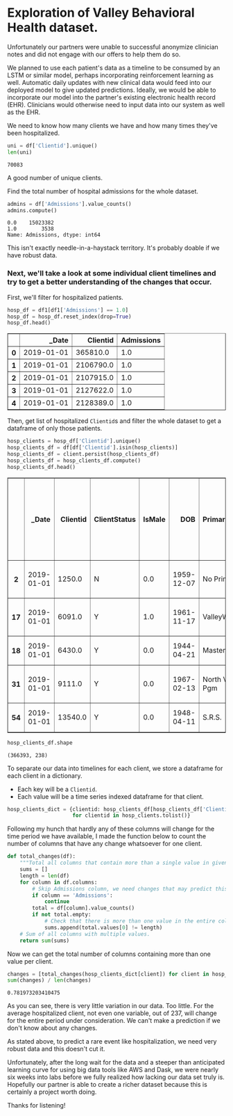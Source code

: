 # Exploration of Valley Behavioral Health dataset.

Unfortunately our partners were unable to successful anonymize clinician notes and did not engage with our offers to help 
them do so.

We planned to use each patient's data as a timeline to be consumed by an LSTM or similar model, 
perhaps incorporating reinforcement learning as well. Automatic daily updates with new clinical data would feed into our 
deployed model to give updated predictions. Ideally, we would be able to incorporate our model into the partner's 
existing electronic health record (EHR). Clinicians would otherwise need to input data into our system as well 
as the EHR.

We need to know how many clients we have and how many times they've been hospitalized.

```python
uni = df['Clientid'].unique()
len(uni)
```

    70083

A good number of unique clients.

Find the total number of hospital admissions for the whole dataset.

```python
admins = df['Admissions'].value_counts()
admins.compute()
```

    0.0    15023382
    1.0        3538
    Name: Admissions, dtype: int64

This isn't exactly needle-in-a-haystack territory. It's probably doable if we have robust data.

### Next, we'll take a look at some individual client timelines and try to get a better understanding of the changes that occur.

First, we'll filter for hospitalized patients.


```python
hosp_df = df1[df1['Admissions'] == 1.0]
hosp_df = hosp_df.reset_index(drop=True)
hosp_df.head()
```

<div>
<table border="1" class="dataframe">
  <thead>
    <tr style="text-align: right;">
      <th></th>
      <th>_Date</th>
      <th>Clientid</th>
      <th>Admissions</th>
    </tr>
  </thead>
  <tbody>
    <tr>
      <th>0</th>
      <td>2019-01-01</td>
      <td>365810.0</td>
      <td>1.0</td>
    </tr>
    <tr>
      <th>1</th>
      <td>2019-01-01</td>
      <td>2106790.0</td>
      <td>1.0</td>
    </tr>
    <tr>
      <th>2</th>
      <td>2019-01-01</td>
      <td>2107915.0</td>
      <td>1.0</td>
    </tr>
    <tr>
      <th>3</th>
      <td>2019-01-01</td>
      <td>2127622.0</td>
      <td>1.0</td>
    </tr>
    <tr>
      <th>4</th>
      <td>2019-01-01</td>
      <td>2128389.0</td>
      <td>1.0</td>
    </tr>
  </tbody>
</table>
</div>

Then, get list of hospitalized `Clientid`s and filter the whole dataset to get a dataframe of only those patients.

```python
hosp_clients = hosp_df['Clientid'].unique()
hosp_clients_df = df[df['Clientid'].isin(hosp_clients)]
hosp_clients_df = client.persist(hosp_clients_df)
hosp_clients_df = hosp_clients_df.compute()
hosp_clients_df.head()
```

<div>
<table border="1" class="dataframe">
  <thead>
    <tr style="text-align: right;">
      <th></th>
      <th>_Date</th>
      <th>Clientid</th>
      <th>ClientStatus</th>
      <th>IsMale</th>
      <th>DOB</th>
      <th>PrimaryProgramName</th>
      <th>MilitaryStatus</th>
      <th>Age</th>
      <th>HispanicOrigin</th>
      <th>Race</th>
      <th>Ethnicity</th>
      <th>MaritalStatus</th>
      <th>CurrentlyHomeless</th>
      <th>LivingArrangement</th>
      <th>ClientState</th>
      <th>Unnamed: 15</th>
      <th>ClientCounty</th>
      <th>PrimaryLanguage</th>
      <th>EducationLevel</th>
      <th>EducationStatus</th>
      <th>FinanciallyResponsible</th>
      <th>EmploymentStatus</th>
      <th>EmploymentInformation</th>
      <th>ClientMonthlyIncome</th>
      <th>ClientAnnualIncome</th>
      <th>HouseholdAnnualIncome</th>
      <th>PrimarySource</th>
      <th>SmokingStatus</th>
      <th>AgeOfFirstTobaccoUse</th>
      <th>HeadOfHousehold</th>
      <th>NumberInHousehold</th>
      <th>NumberofDependents</th>
      <th>ForensicTreatment</th>
      <th>JusticeSystemInvolvement</th>
      <th>Admissions</th>
      <th>Crisis</th>
      <th>SelfHarm</th>
      <th>HarmToOthers</th>
      <th>HarmToProperty</th>
      <th>Pgm_A &amp; D Adult Outpatient</th>
      <th>Pgm_A &amp; D Youth Day Tx</th>
      <th>Pgm_A.T.I.- J.D.O.T.</th>
      <th>Pgm_A.T.I.-C.O.R.E. Outpatient</th>
      <th>Pgm_A.T.I.-C.O.R.E. Residential</th>
      <th>Pgm_Acute Chldrns Extended Sv</th>
      <th>Pgm_Adult Autism Center of Lifetime Learning</th>
      <th>Pgm_Adult Centralized Eval</th>
      <th>Pgm_Alliance House Apts</th>
      <th>Pgm_Assertive Outreach Team</th>
      <th>Pgm_Beacon Heights Elem Sch</th>
      <th>Pgm_C.O.R.E.2 Outpatient</th>
      <th>Pgm_C.O.R.E.2 Residential</th>
      <th>Pgm_Carmen B Pingree Elementary School</th>
      <th>Pgm_Carmen B Pingree In Home</th>
      <th>Pgm_Carmen B Pingree Preschool</th>
      <th>Pgm_Centralized Intake Clinic</th>
      <th>Pgm_Childrens Outpatient Srvc</th>
      <th>Pgm_Childrens Outpatient West</th>
      <th>Pgm_Community Based Prov Ntwk</th>
      <th>Pgm_Contract-Granite School District</th>
      <th>Pgm_Contract-Jordan School District</th>
      <th>Pgm_D.B.T. Day Tx Program</th>
      <th>Pgm_Federal Forensics Grant</th>
      <th>Pgm_Flexcare New Choices</th>
      <th>Pgm_Forensic Unit</th>
      <th>Pgm_Fresh Start/Recovery Prog</th>
      <th>Pgm_H.S.S.C Am Fork</th>
      <th>Pgm_H.S.S.C Highland</th>
      <th>Pgm_H.S.S.C Riverton</th>
      <th>Pgm_H.S.S.C. Boise</th>
      <th>Pgm_H.S.S.C. Lab Services</th>
      <th>Pgm_H.S.S.C. Layton</th>
      <th>Pgm_H.S.S.C. Orem</th>
      <th>Pgm_Homefront</th>
      <th>Pgm_Independent Living</th>
      <th>Pgm_Inpatient Hospital Summit Adult</th>
      <th>Pgm_Inpatient Hospital Tooele Adult</th>
      <th>Pgm_Inpatient Hospital Tooele Youth</th>
      <th>Pgm_K.I.D.S</th>
      <th>Pgm_Lab Services</th>
      <th>Pgm_Masters Program</th>
      <th>Pgm_Medical Records</th>
      <th>Pgm_No Primary program</th>
      <th>Pgm_North Valley Adult Pgm</th>
      <th>Pgm_Pheasant Hollow</th>
      <th>Pgm_Residential Tooele Youth</th>
      <th>Pgm_Robert Frost Elem Sch</th>
      <th>Pgm_S.R.S.</th>
      <th>Pgm_Safe Haven 1</th>
      <th>Pgm_Safe Haven 2</th>
      <th>Pgm_School Based Program</th>
      <th>Pgm_Summit County A &amp; D</th>
      <th>Pgm_Summit County Mental Hlth</th>
      <th>Pgm_Summit Jail</th>
      <th>Pgm_Summit JRI Jail</th>
      <th>Pgm_Summit JRI Outpt</th>
      <th>Pgm_Summit Prevention</th>
      <th>Pgm_Summit School Contractor</th>
      <th>Pgm_TMS</th>
      <th>Pgm_Tooele After School Program</th>
      <th>Pgm_Tooele County A &amp; D</th>
      <th>Pgm_Tooele County M. H.</th>
      <th>Pgm_Tooele County Prevention</th>
      <th>Pgm_Tooele Food Bank</th>
      <th>Pgm_Tooele I-Wrap</th>
      <th>Pgm_Tooele Jail</th>
      <th>Pgm_Tooele JRI Jail</th>
      <th>Pgm_Tooele JRI Outpt</th>
      <th>Pgm_Tooele Resource Center</th>
      <th>Pgm_Tooele Wendover</th>
      <th>Pgm_Tooele Youth Services</th>
      <th>Pgm_USH Summit Youth</th>
      <th>Pgm_USH Tooele Adult</th>
      <th>Pgm_Valley EPIC Bldg A</th>
      <th>Pgm_Valley EPIC Bldg B</th>
      <th>Pgm_Valley EPIC Bldg C</th>
      <th>Pgm_Valley EPIC Bldg D</th>
      <th>Pgm_Valley EPIC Outpatient Recovery Mngmnt</th>
      <th>Pgm_Valley Plaza</th>
      <th>Pgm_Valley Storefront</th>
      <th>Pgm_Valley Woods</th>
      <th>Pgm_ValleyAIM</th>
      <th>Pgm_ValleyPhoenix</th>
      <th>Pgm_ValleyWest</th>
      <th>PosTest_6-Acetylmorphine</th>
      <th>PosTest_7-Aminoclonazepam</th>
      <th>PosTest_7-Hydroxyquetiapine</th>
      <th>PosTest_9-hydroxyrisperidone</th>
      <th>PosTest_Albumin</th>
      <th>PosTest_Alk Phos</th>
      <th>PosTest_Alprazolam</th>
      <th>PosTest_ALT</th>
      <th>PosTest_Amphetamine</th>
      <th>PosTest_Amphetamines</th>
      <th>PosTest_Anion Gap</th>
      <th>PosTest_aOH-Alprazolam</th>
      <th>PosTest_Aripiprazole</th>
      <th>PosTest_AST</th>
      <th>PosTest_Barbiturates</th>
      <th>PosTest_Basophil#</th>
      <th>PosTest_Basophil%</th>
      <th>PosTest_Benzodiazepines</th>
      <th>PosTest_Benzoylecgonine</th>
      <th>PosTest_BUN</th>
      <th>PosTest_Buprenorphine</th>
      <th>PosTest_Bupropion</th>
      <th>PosTest_Calcium</th>
      <th>PosTest_Carisoprodol</th>
      <th>PosTest_Chloride</th>
      <th>PosTest_Cholesterol</th>
      <th>PosTest_Clozapine</th>
      <th>PosTest_Codeine</th>
      <th>PosTest_Desmethylolanzapine</th>
      <th>PosTest_Diazyme Potassium</th>
      <th>PosTest_Diazyme Sodium</th>
      <th>PosTest_EDDP</th>
      <th>PosTest_EGFR (African American)</th>
      <th>PosTest_EGFR (Non-African American)</th>
      <th>PosTest_Eosinophil#</th>
      <th>PosTest_Eosinophil%</th>
      <th>PosTest_EtG</th>
      <th>PosTest_Ethyl Alcohol (mg/dL)</th>
      <th>PosTest_EtS</th>
      <th>PosTest_Fentanyl</th>
      <th>PosTest_Gabapentin</th>
      <th>PosTest_Glucose</th>
      <th>PosTest_Haloperidol</th>
      <th>PosTest_HbA1c</th>
      <th>PosTest_HCT</th>
      <th>PosTest_HDL</th>
      <th>PosTest_HGB</th>
      <th>PosTest_Hydrocodone</th>
      <th>PosTest_Hydromorphone</th>
      <th>PosTest_Hydroxybupropion</th>
      <th>PosTest_LDL Direct</th>
      <th>PosTest_LDL/HDL Ratio</th>
      <th>PosTest_Lorazepam</th>
      <th>PosTest_Lymphocyte#</th>
      <th>PosTest_Lymphocyte%</th>
      <th>PosTest_MCH</th>
      <th>PosTest_MCHC</th>
      <th>PosTest_MCV</th>
      <th>PosTest_MDA</th>
      <th>PosTest_MDEA</th>
      <th>PosTest_MDMA</th>
      <th>PosTest_Meprobamate</th>
      <th>PosTest_Methadone</th>
      <th>PosTest_Methamphetamine</th>
      <th>PosTest_Mitragynine</th>
      <th>PosTest_Monocyte#</th>
      <th>PosTest_Monocyte%</th>
      <th>PosTest_Morphine</th>
      <th>PosTest_MPV</th>
      <th>PosTest_N-Desmethyclozapine</th>
      <th>PosTest_Neutrophil#</th>
      <th>PosTest_Neutrophil%</th>
      <th>PosTest_Norbuprenorphine</th>
      <th>PosTest_Nordiazepam</th>
      <th>PosTest_Norfentanyl</th>
      <th>PosTest_Norhydrocodone</th>
      <th>PosTest_Noroxycodone</th>
      <th>PosTest_O-desmethyltramadol</th>
      <th>PosTest_Olanzapine</th>
      <th>PosTest_Oxazepam</th>
      <th>PosTest_Oxycodone</th>
      <th>PosTest_Oxymorphone</th>
      <th>PosTest_PLT</th>
      <th>PosTest_Potassium</th>
      <th>PosTest_Pregabalin</th>
      <th>PosTest_Protein</th>
      <th>PosTest_Quetiapine</th>
      <th>PosTest_RBC</th>
      <th>PosTest_RDW-CV</th>
      <th>PosTest_Risperidone</th>
      <th>PosTest_Ritalinic Acid</th>
      <th>PosTest_Temazepam</th>
      <th>PosTest_THC-COOH</th>
      <th>PosTest_Total Bilirubin</th>
      <th>PosTest_Total CO2</th>
      <th>PosTest_Tramadol</th>
      <th>PosTest_Triglycerides</th>
      <th>PosTest_TSH</th>
      <th>PosTest_UR-144 5-Pentanoic acid metabolite</th>
      <th>PosTest_VLDL</th>
      <th>PosTest_WBC</th>
      <th>PosTest_Ziprasidone</th>
      <th>Diag_Anxiety, dissociative, stress-related, somatoform and other nonpsychotic mental disorders</th>
      <th>Diag_Behavioral and emotional disorders with onset usually occurring in childhood and adolescence</th>
      <th>Diag_Behavioral syndromes associated with physiological disturbances and physical factors</th>
      <th>Diag_Disorders of adult personality and behavior</th>
      <th>Diag_Intellectual disabilities</th>
      <th>Diag_Mental and behavioral disorders due to psychoactive substance use</th>
      <th>Diag_Mental disorders due to known physiological conditions</th>
      <th>Diag_Mood (affective) disorders</th>
      <th>Diag_No Diagnosis</th>
      <th>Diag_Others</th>
      <th>Diag_Pervasive and specific developmental disorders</th>
      <th>Diag_Schizophrenia, schizotypal, delusional, and other non-mood psychotic disorders</th>
    </tr>
  </thead>
  <tbody>
    <tr>
      <th>2</th>
      <td>2019-01-01</td>
      <td>1250.0</td>
      <td>N</td>
      <td>0.0</td>
      <td>1959-12-07</td>
      <td>No Primary program</td>
      <td>No</td>
      <td>59.0</td>
      <td>Not of Hispanic Origin</td>
      <td>Pacific Islander or Native Hawaiian/White</td>
      <td>Not of Hispanic Origin</td>
      <td>Married</td>
      <td>Not Homeless</td>
      <td>24-hour Residential Care</td>
      <td>UT</td>
      <td>841XX</td>
      <td>Salt Lake                                     ...</td>
      <td>English</td>
      <td>12th Grade</td>
      <td>Not currently enrolled</td>
      <td>Y</td>
      <td>Disabled - Not in Labor Force</td>
      <td>NaN</td>
      <td>0.0</td>
      <td>0.0</td>
      <td>0.0</td>
      <td>Pension, Retirement Benefits, Social Security</td>
      <td>CURRENT SOME DAY SMOKER/E-CIG USER</td>
      <td>0.0</td>
      <td>Y</td>
      <td>1.0</td>
      <td>1.0</td>
      <td>Not applicable</td>
      <td>Not applicable</td>
      <td>0.0</td>
      <td>0.0</td>
      <td>0.0</td>
      <td>0.0</td>
      <td>0.0</td>
      <td>0.0</td>
      <td>0.0</td>
      <td>0.0</td>
      <td>0.0</td>
      <td>0.0</td>
      <td>0.0</td>
      <td>0.0</td>
      <td>0.0</td>
      <td>0.0</td>
      <td>0.0</td>
      <td>0.0</td>
      <td>0.0</td>
      <td>0.0</td>
      <td>0.0</td>
      <td>0.0</td>
      <td>0.0</td>
      <td>0.0</td>
      <td>0.0</td>
      <td>0.0</td>
      <td>0.0</td>
      <td>0.0</td>
      <td>0.0</td>
      <td>0.0</td>
      <td>0.0</td>
      <td>0.0</td>
      <td>0.0</td>
      <td>0.0</td>
      <td>0.0</td>
      <td>0.0</td>
      <td>0.0</td>
      <td>0.0</td>
      <td>0.0</td>
      <td>0.0</td>
      <td>0.0</td>
      <td>0.0</td>
      <td>0.0</td>
      <td>0.0</td>
      <td>0.0</td>
      <td>0.0</td>
      <td>0.0</td>
      <td>0.0</td>
      <td>0.0</td>
      <td>0.0</td>
      <td>1.0</td>
      <td>0.0</td>
      <td>0.0</td>
      <td>0.0</td>
      <td>0.0</td>
      <td>0.0</td>
      <td>0.0</td>
      <td>0.0</td>
      <td>0.0</td>
      <td>0.0</td>
      <td>0.0</td>
      <td>0.0</td>
      <td>0.0</td>
      <td>0.0</td>
      <td>0.0</td>
      <td>0.0</td>
      <td>0.0</td>
      <td>0.0</td>
      <td>0.0</td>
      <td>0.0</td>
      <td>0.0</td>
      <td>0.0</td>
      <td>0.0</td>
      <td>0.0</td>
      <td>0.0</td>
      <td>0.0</td>
      <td>0.0</td>
      <td>0.0</td>
      <td>0.0</td>
      <td>0.0</td>
      <td>0.0</td>
      <td>0.0</td>
      <td>0.0</td>
      <td>0.0</td>
      <td>0.0</td>
      <td>0.0</td>
      <td>0.0</td>
      <td>0.0</td>
      <td>0.0</td>
      <td>0.0</td>
      <td>0.0</td>
      <td>0.0</td>
      <td>0.0</td>
      <td>0.0</td>
      <td>0.0</td>
      <td>0.0</td>
      <td>0.0</td>
      <td>0.0</td>
      <td>0.0</td>
      <td>0.0</td>
      <td>0.0</td>
      <td>0.0</td>
      <td>0.0</td>
      <td>0.0</td>
      <td>0.0</td>
      <td>0.0</td>
      <td>0.0</td>
      <td>0.0</td>
      <td>0.0</td>
      <td>0.0</td>
      <td>0.0</td>
      <td>0.0</td>
      <td>0.0</td>
      <td>0.0</td>
      <td>0.0</td>
      <td>0.0</td>
      <td>0.0</td>
      <td>0.0</td>
      <td>0.0</td>
      <td>0.0</td>
      <td>0.0</td>
      <td>0.0</td>
      <td>0.0</td>
      <td>0.0</td>
      <td>0.0</td>
      <td>0.0</td>
      <td>0.0</td>
      <td>0.0</td>
      <td>0.0</td>
      <td>0.0</td>
      <td>0.0</td>
      <td>0.0</td>
      <td>0.0</td>
      <td>0.0</td>
      <td>0.0</td>
      <td>0.0</td>
      <td>0.0</td>
      <td>0.0</td>
      <td>0.0</td>
      <td>0.0</td>
      <td>0.0</td>
      <td>0.0</td>
      <td>0.0</td>
      <td>0.0</td>
      <td>0.0</td>
      <td>0.0</td>
      <td>0.0</td>
      <td>0.0</td>
      <td>0.0</td>
      <td>0.0</td>
      <td>0.0</td>
      <td>0.0</td>
      <td>0.0</td>
      <td>0.0</td>
      <td>0.0</td>
      <td>0.0</td>
      <td>0.0</td>
      <td>0.0</td>
      <td>0.0</td>
      <td>0.0</td>
      <td>0.0</td>
      <td>0.0</td>
      <td>0.0</td>
      <td>0.0</td>
      <td>0.0</td>
      <td>0.0</td>
      <td>0.0</td>
      <td>0.0</td>
      <td>0.0</td>
      <td>0.0</td>
      <td>0.0</td>
      <td>0.0</td>
      <td>0.0</td>
      <td>0.0</td>
      <td>0.0</td>
      <td>0.0</td>
      <td>0.0</td>
      <td>0.0</td>
      <td>0.0</td>
      <td>0.0</td>
      <td>0.0</td>
      <td>0.0</td>
      <td>0.0</td>
      <td>0.0</td>
      <td>0.0</td>
      <td>0.0</td>
      <td>0.0</td>
      <td>0.0</td>
      <td>0.0</td>
      <td>0.0</td>
      <td>0.0</td>
      <td>0.0</td>
      <td>0.0</td>
      <td>0.0</td>
      <td>0.0</td>
      <td>0.0</td>
      <td>0.0</td>
      <td>0.0</td>
      <td>0.0</td>
      <td>0.0</td>
      <td>0.0</td>
      <td>0.0</td>
      <td>0.0</td>
      <td>0.0</td>
      <td>0.0</td>
      <td>0.0</td>
    </tr>
    <tr>
      <th>17</th>
      <td>2019-01-01</td>
      <td>6091.0</td>
      <td>Y</td>
      <td>1.0</td>
      <td>1961-11-17</td>
      <td>ValleyWest</td>
      <td>NaN</td>
      <td>57.0</td>
      <td>Not of Hispanic Origin</td>
      <td>White</td>
      <td>Not of Hispanic Origin</td>
      <td>Single</td>
      <td>NaN</td>
      <td>Private Residence-Dependent</td>
      <td>UT</td>
      <td>841XX</td>
      <td>Salt Lake                                     ...</td>
      <td>English</td>
      <td>NaN</td>
      <td>NaN</td>
      <td>Y</td>
      <td>Supported/Trans Employment</td>
      <td>NaN</td>
      <td>787.0</td>
      <td>9444.0</td>
      <td>9444.0</td>
      <td>Legal Employment, Wages and Salary</td>
      <td>NaN</td>
      <td>0.0</td>
      <td>NaN</td>
      <td>1.0</td>
      <td>1.0</td>
      <td>NaN</td>
      <td>NaN</td>
      <td>0.0</td>
      <td>0.0</td>
      <td>0.0</td>
      <td>0.0</td>
      <td>0.0</td>
      <td>0.0</td>
      <td>0.0</td>
      <td>0.0</td>
      <td>0.0</td>
      <td>0.0</td>
      <td>0.0</td>
      <td>0.0</td>
      <td>0.0</td>
      <td>0.0</td>
      <td>0.0</td>
      <td>0.0</td>
      <td>0.0</td>
      <td>0.0</td>
      <td>0.0</td>
      <td>0.0</td>
      <td>0.0</td>
      <td>0.0</td>
      <td>0.0</td>
      <td>0.0</td>
      <td>0.0</td>
      <td>0.0</td>
      <td>0.0</td>
      <td>0.0</td>
      <td>0.0</td>
      <td>0.0</td>
      <td>0.0</td>
      <td>0.0</td>
      <td>0.0</td>
      <td>0.0</td>
      <td>0.0</td>
      <td>0.0</td>
      <td>0.0</td>
      <td>0.0</td>
      <td>0.0</td>
      <td>0.0</td>
      <td>0.0</td>
      <td>0.0</td>
      <td>0.0</td>
      <td>0.0</td>
      <td>0.0</td>
      <td>0.0</td>
      <td>0.0</td>
      <td>0.0</td>
      <td>0.0</td>
      <td>0.0</td>
      <td>0.0</td>
      <td>0.0</td>
      <td>0.0</td>
      <td>0.0</td>
      <td>0.0</td>
      <td>0.0</td>
      <td>0.0</td>
      <td>0.0</td>
      <td>0.0</td>
      <td>0.0</td>
      <td>0.0</td>
      <td>0.0</td>
      <td>0.0</td>
      <td>0.0</td>
      <td>0.0</td>
      <td>0.0</td>
      <td>0.0</td>
      <td>0.0</td>
      <td>0.0</td>
      <td>0.0</td>
      <td>0.0</td>
      <td>0.0</td>
      <td>0.0</td>
      <td>0.0</td>
      <td>0.0</td>
      <td>0.0</td>
      <td>0.0</td>
      <td>0.0</td>
      <td>0.0</td>
      <td>0.0</td>
      <td>0.0</td>
      <td>0.0</td>
      <td>0.0</td>
      <td>0.0</td>
      <td>0.0</td>
      <td>0.0</td>
      <td>0.0</td>
      <td>0.0</td>
      <td>0.0</td>
      <td>1.0</td>
      <td>0.0</td>
      <td>0.0</td>
      <td>0.0</td>
      <td>0.0</td>
      <td>0.0</td>
      <td>0.0</td>
      <td>0.0</td>
      <td>0.0</td>
      <td>0.0</td>
      <td>0.0</td>
      <td>0.0</td>
      <td>0.0</td>
      <td>0.0</td>
      <td>0.0</td>
      <td>0.0</td>
      <td>0.0</td>
      <td>0.0</td>
      <td>0.0</td>
      <td>0.0</td>
      <td>0.0</td>
      <td>0.0</td>
      <td>0.0</td>
      <td>0.0</td>
      <td>0.0</td>
      <td>0.0</td>
      <td>0.0</td>
      <td>0.0</td>
      <td>0.0</td>
      <td>0.0</td>
      <td>0.0</td>
      <td>0.0</td>
      <td>0.0</td>
      <td>0.0</td>
      <td>0.0</td>
      <td>0.0</td>
      <td>0.0</td>
      <td>0.0</td>
      <td>0.0</td>
      <td>0.0</td>
      <td>0.0</td>
      <td>0.0</td>
      <td>0.0</td>
      <td>0.0</td>
      <td>0.0</td>
      <td>0.0</td>
      <td>0.0</td>
      <td>0.0</td>
      <td>0.0</td>
      <td>0.0</td>
      <td>0.0</td>
      <td>0.0</td>
      <td>0.0</td>
      <td>0.0</td>
      <td>0.0</td>
      <td>0.0</td>
      <td>0.0</td>
      <td>0.0</td>
      <td>0.0</td>
      <td>0.0</td>
      <td>0.0</td>
      <td>0.0</td>
      <td>0.0</td>
      <td>0.0</td>
      <td>0.0</td>
      <td>0.0</td>
      <td>0.0</td>
      <td>0.0</td>
      <td>0.0</td>
      <td>0.0</td>
      <td>0.0</td>
      <td>0.0</td>
      <td>0.0</td>
      <td>0.0</td>
      <td>0.0</td>
      <td>0.0</td>
      <td>0.0</td>
      <td>0.0</td>
      <td>0.0</td>
      <td>0.0</td>
      <td>0.0</td>
      <td>0.0</td>
      <td>0.0</td>
      <td>0.0</td>
      <td>0.0</td>
      <td>0.0</td>
      <td>0.0</td>
      <td>0.0</td>
      <td>0.0</td>
      <td>0.0</td>
      <td>0.0</td>
      <td>0.0</td>
      <td>0.0</td>
      <td>0.0</td>
      <td>0.0</td>
      <td>0.0</td>
      <td>0.0</td>
      <td>0.0</td>
      <td>0.0</td>
      <td>0.0</td>
      <td>0.0</td>
      <td>0.0</td>
      <td>0.0</td>
      <td>0.0</td>
      <td>0.0</td>
      <td>0.0</td>
      <td>0.0</td>
      <td>0.0</td>
      <td>0.0</td>
      <td>0.0</td>
      <td>0.0</td>
      <td>0.0</td>
      <td>0.0</td>
      <td>0.0</td>
      <td>0.0</td>
    </tr>
    <tr>
      <th>18</th>
      <td>2019-01-01</td>
      <td>6430.0</td>
      <td>Y</td>
      <td>0.0</td>
      <td>1944-04-21</td>
      <td>Masters Program</td>
      <td>NaN</td>
      <td>75.0</td>
      <td>Not of Hispanic Origin</td>
      <td>White</td>
      <td>Not of Hispanic Origin</td>
      <td>Divorced</td>
      <td>NaN</td>
      <td>Private Residence-Independent</td>
      <td>UT</td>
      <td>841XX</td>
      <td>Salt Lake                                     ...</td>
      <td>English</td>
      <td>13</td>
      <td>Yes currently enrolled</td>
      <td>Y</td>
      <td>NaN</td>
      <td>NaN</td>
      <td>946.0</td>
      <td>11352.0</td>
      <td>11352.0</td>
      <td>Unemployment</td>
      <td>NaN</td>
      <td>0.0</td>
      <td>NaN</td>
      <td>1.0</td>
      <td>1.0</td>
      <td>NaN</td>
      <td>NaN</td>
      <td>0.0</td>
      <td>0.0</td>
      <td>0.0</td>
      <td>0.0</td>
      <td>0.0</td>
      <td>0.0</td>
      <td>0.0</td>
      <td>0.0</td>
      <td>0.0</td>
      <td>0.0</td>
      <td>0.0</td>
      <td>0.0</td>
      <td>0.0</td>
      <td>0.0</td>
      <td>0.0</td>
      <td>0.0</td>
      <td>0.0</td>
      <td>0.0</td>
      <td>0.0</td>
      <td>0.0</td>
      <td>0.0</td>
      <td>0.0</td>
      <td>0.0</td>
      <td>0.0</td>
      <td>0.0</td>
      <td>0.0</td>
      <td>0.0</td>
      <td>0.0</td>
      <td>0.0</td>
      <td>0.0</td>
      <td>0.0</td>
      <td>0.0</td>
      <td>0.0</td>
      <td>0.0</td>
      <td>0.0</td>
      <td>0.0</td>
      <td>0.0</td>
      <td>0.0</td>
      <td>0.0</td>
      <td>0.0</td>
      <td>0.0</td>
      <td>0.0</td>
      <td>0.0</td>
      <td>0.0</td>
      <td>0.0</td>
      <td>0.0</td>
      <td>1.0</td>
      <td>0.0</td>
      <td>0.0</td>
      <td>0.0</td>
      <td>0.0</td>
      <td>0.0</td>
      <td>0.0</td>
      <td>0.0</td>
      <td>0.0</td>
      <td>0.0</td>
      <td>0.0</td>
      <td>0.0</td>
      <td>0.0</td>
      <td>0.0</td>
      <td>0.0</td>
      <td>0.0</td>
      <td>0.0</td>
      <td>0.0</td>
      <td>0.0</td>
      <td>0.0</td>
      <td>0.0</td>
      <td>0.0</td>
      <td>0.0</td>
      <td>0.0</td>
      <td>0.0</td>
      <td>0.0</td>
      <td>0.0</td>
      <td>0.0</td>
      <td>0.0</td>
      <td>0.0</td>
      <td>0.0</td>
      <td>0.0</td>
      <td>0.0</td>
      <td>0.0</td>
      <td>0.0</td>
      <td>0.0</td>
      <td>0.0</td>
      <td>0.0</td>
      <td>0.0</td>
      <td>0.0</td>
      <td>0.0</td>
      <td>0.0</td>
      <td>0.0</td>
      <td>0.0</td>
      <td>0.0</td>
      <td>0.0</td>
      <td>0.0</td>
      <td>0.0</td>
      <td>0.0</td>
      <td>0.0</td>
      <td>0.0</td>
      <td>0.0</td>
      <td>0.0</td>
      <td>0.0</td>
      <td>0.0</td>
      <td>0.0</td>
      <td>0.0</td>
      <td>0.0</td>
      <td>0.0</td>
      <td>0.0</td>
      <td>0.0</td>
      <td>0.0</td>
      <td>0.0</td>
      <td>0.0</td>
      <td>0.0</td>
      <td>0.0</td>
      <td>0.0</td>
      <td>0.0</td>
      <td>0.0</td>
      <td>0.0</td>
      <td>0.0</td>
      <td>0.0</td>
      <td>0.0</td>
      <td>0.0</td>
      <td>0.0</td>
      <td>0.0</td>
      <td>0.0</td>
      <td>0.0</td>
      <td>0.0</td>
      <td>0.0</td>
      <td>0.0</td>
      <td>0.0</td>
      <td>0.0</td>
      <td>0.0</td>
      <td>0.0</td>
      <td>0.0</td>
      <td>0.0</td>
      <td>0.0</td>
      <td>0.0</td>
      <td>0.0</td>
      <td>0.0</td>
      <td>0.0</td>
      <td>0.0</td>
      <td>0.0</td>
      <td>0.0</td>
      <td>0.0</td>
      <td>0.0</td>
      <td>0.0</td>
      <td>0.0</td>
      <td>0.0</td>
      <td>0.0</td>
      <td>0.0</td>
      <td>0.0</td>
      <td>0.0</td>
      <td>0.0</td>
      <td>0.0</td>
      <td>0.0</td>
      <td>0.0</td>
      <td>0.0</td>
      <td>0.0</td>
      <td>0.0</td>
      <td>0.0</td>
      <td>0.0</td>
      <td>0.0</td>
      <td>0.0</td>
      <td>0.0</td>
      <td>0.0</td>
      <td>0.0</td>
      <td>0.0</td>
      <td>0.0</td>
      <td>0.0</td>
      <td>0.0</td>
      <td>0.0</td>
      <td>0.0</td>
      <td>0.0</td>
      <td>0.0</td>
      <td>0.0</td>
      <td>0.0</td>
      <td>0.0</td>
      <td>0.0</td>
      <td>0.0</td>
      <td>0.0</td>
      <td>0.0</td>
      <td>0.0</td>
      <td>0.0</td>
      <td>0.0</td>
      <td>0.0</td>
      <td>0.0</td>
      <td>0.0</td>
      <td>0.0</td>
      <td>0.0</td>
      <td>0.0</td>
      <td>0.0</td>
      <td>0.0</td>
      <td>0.0</td>
      <td>0.0</td>
      <td>0.0</td>
      <td>0.0</td>
      <td>0.0</td>
      <td>0.0</td>
      <td>0.0</td>
      <td>0.0</td>
      <td>0.0</td>
      <td>0.0</td>
      <td>0.0</td>
      <td>0.0</td>
      <td>0.0</td>
      <td>0.0</td>
    </tr>
    <tr>
      <th>31</th>
      <td>2019-01-01</td>
      <td>9111.0</td>
      <td>Y</td>
      <td>0.0</td>
      <td>1967-02-13</td>
      <td>North Valley Adult Pgm</td>
      <td>No</td>
      <td>52.0</td>
      <td>Not of Hispanic Origin</td>
      <td>Other single race/White</td>
      <td>Not of Hispanic Origin</td>
      <td>Divorced</td>
      <td>Chronically Homeless</td>
      <td>24-hour Residential Care</td>
      <td>UT</td>
      <td>841XX</td>
      <td>Salt Lake                                     ...</td>
      <td>English</td>
      <td>14</td>
      <td>Not currently enrolled</td>
      <td>Y</td>
      <td>Disabled - Not in Labor Force</td>
      <td>NaN</td>
      <td>659.0</td>
      <td>7908.0</td>
      <td>7764.0</td>
      <td>Pension, Retirement Benefits, Social Security</td>
      <td>CURRENT EVERDAY SMOKER/E-CIG USER</td>
      <td>0.0</td>
      <td>Y</td>
      <td>1.0</td>
      <td>0.0</td>
      <td>New-(Justice Involved) OLD-Criminal Court Orde...</td>
      <td>Other</td>
      <td>0.0</td>
      <td>0.0</td>
      <td>0.0</td>
      <td>0.0</td>
      <td>0.0</td>
      <td>0.0</td>
      <td>0.0</td>
      <td>0.0</td>
      <td>0.0</td>
      <td>0.0</td>
      <td>0.0</td>
      <td>0.0</td>
      <td>0.0</td>
      <td>0.0</td>
      <td>0.0</td>
      <td>0.0</td>
      <td>0.0</td>
      <td>0.0</td>
      <td>0.0</td>
      <td>0.0</td>
      <td>0.0</td>
      <td>0.0</td>
      <td>0.0</td>
      <td>0.0</td>
      <td>0.0</td>
      <td>0.0</td>
      <td>0.0</td>
      <td>0.0</td>
      <td>0.0</td>
      <td>0.0</td>
      <td>0.0</td>
      <td>0.0</td>
      <td>0.0</td>
      <td>0.0</td>
      <td>0.0</td>
      <td>0.0</td>
      <td>0.0</td>
      <td>0.0</td>
      <td>0.0</td>
      <td>0.0</td>
      <td>0.0</td>
      <td>0.0</td>
      <td>0.0</td>
      <td>0.0</td>
      <td>0.0</td>
      <td>0.0</td>
      <td>0.0</td>
      <td>0.0</td>
      <td>0.0</td>
      <td>1.0</td>
      <td>0.0</td>
      <td>0.0</td>
      <td>0.0</td>
      <td>0.0</td>
      <td>0.0</td>
      <td>0.0</td>
      <td>0.0</td>
      <td>0.0</td>
      <td>0.0</td>
      <td>0.0</td>
      <td>0.0</td>
      <td>0.0</td>
      <td>0.0</td>
      <td>0.0</td>
      <td>0.0</td>
      <td>0.0</td>
      <td>0.0</td>
      <td>0.0</td>
      <td>0.0</td>
      <td>0.0</td>
      <td>0.0</td>
      <td>0.0</td>
      <td>0.0</td>
      <td>0.0</td>
      <td>0.0</td>
      <td>0.0</td>
      <td>0.0</td>
      <td>0.0</td>
      <td>0.0</td>
      <td>0.0</td>
      <td>0.0</td>
      <td>0.0</td>
      <td>0.0</td>
      <td>0.0</td>
      <td>0.0</td>
      <td>0.0</td>
      <td>0.0</td>
      <td>0.0</td>
      <td>0.0</td>
      <td>0.0</td>
      <td>0.0</td>
      <td>0.0</td>
      <td>0.0</td>
      <td>0.0</td>
      <td>0.0</td>
      <td>0.0</td>
      <td>0.0</td>
      <td>0.0</td>
      <td>0.0</td>
      <td>0.0</td>
      <td>0.0</td>
      <td>0.0</td>
      <td>0.0</td>
      <td>0.0</td>
      <td>0.0</td>
      <td>0.0</td>
      <td>0.0</td>
      <td>0.0</td>
      <td>0.0</td>
      <td>0.0</td>
      <td>0.0</td>
      <td>0.0</td>
      <td>0.0</td>
      <td>0.0</td>
      <td>0.0</td>
      <td>0.0</td>
      <td>0.0</td>
      <td>0.0</td>
      <td>0.0</td>
      <td>0.0</td>
      <td>0.0</td>
      <td>0.0</td>
      <td>0.0</td>
      <td>0.0</td>
      <td>0.0</td>
      <td>0.0</td>
      <td>0.0</td>
      <td>0.0</td>
      <td>0.0</td>
      <td>0.0</td>
      <td>0.0</td>
      <td>0.0</td>
      <td>0.0</td>
      <td>0.0</td>
      <td>0.0</td>
      <td>0.0</td>
      <td>0.0</td>
      <td>0.0</td>
      <td>0.0</td>
      <td>0.0</td>
      <td>0.0</td>
      <td>0.0</td>
      <td>0.0</td>
      <td>0.0</td>
      <td>0.0</td>
      <td>0.0</td>
      <td>0.0</td>
      <td>0.0</td>
      <td>0.0</td>
      <td>0.0</td>
      <td>0.0</td>
      <td>0.0</td>
      <td>0.0</td>
      <td>0.0</td>
      <td>0.0</td>
      <td>0.0</td>
      <td>0.0</td>
      <td>0.0</td>
      <td>0.0</td>
      <td>0.0</td>
      <td>0.0</td>
      <td>0.0</td>
      <td>0.0</td>
      <td>0.0</td>
      <td>0.0</td>
      <td>0.0</td>
      <td>0.0</td>
      <td>0.0</td>
      <td>0.0</td>
      <td>0.0</td>
      <td>0.0</td>
      <td>0.0</td>
      <td>0.0</td>
      <td>0.0</td>
      <td>0.0</td>
      <td>0.0</td>
      <td>0.0</td>
      <td>0.0</td>
      <td>0.0</td>
      <td>0.0</td>
      <td>0.0</td>
      <td>0.0</td>
      <td>0.0</td>
      <td>0.0</td>
      <td>0.0</td>
      <td>0.0</td>
      <td>0.0</td>
      <td>0.0</td>
      <td>0.0</td>
      <td>0.0</td>
      <td>0.0</td>
      <td>0.0</td>
      <td>0.0</td>
      <td>0.0</td>
      <td>0.0</td>
      <td>0.0</td>
      <td>0.0</td>
      <td>0.0</td>
      <td>0.0</td>
      <td>0.0</td>
      <td>0.0</td>
      <td>0.0</td>
      <td>0.0</td>
      <td>0.0</td>
    </tr>
    <tr>
      <th>54</th>
      <td>2019-01-01</td>
      <td>13540.0</td>
      <td>Y</td>
      <td>0.0</td>
      <td>1948-04-11</td>
      <td>S.R.S.</td>
      <td>No</td>
      <td>71.0</td>
      <td>Not of Hispanic Origin</td>
      <td>White</td>
      <td>Not of Hispanic Origin</td>
      <td>Married</td>
      <td>NaN</td>
      <td>Private Residence-Independent</td>
      <td>UT</td>
      <td>841XX</td>
      <td>NaN</td>
      <td>English</td>
      <td>14</td>
      <td>Yes currently enrolled</td>
      <td>Y</td>
      <td>Retired</td>
      <td>NaN</td>
      <td>45.0</td>
      <td>540.0</td>
      <td>540.0</td>
      <td>None</td>
      <td>NEVER SMOKED/VAPED</td>
      <td>0.0</td>
      <td>NaN</td>
      <td>2.0</td>
      <td>2.0</td>
      <td>NaN</td>
      <td>NaN</td>
      <td>0.0</td>
      <td>0.0</td>
      <td>0.0</td>
      <td>0.0</td>
      <td>0.0</td>
      <td>0.0</td>
      <td>0.0</td>
      <td>0.0</td>
      <td>0.0</td>
      <td>0.0</td>
      <td>0.0</td>
      <td>0.0</td>
      <td>0.0</td>
      <td>0.0</td>
      <td>0.0</td>
      <td>0.0</td>
      <td>0.0</td>
      <td>0.0</td>
      <td>0.0</td>
      <td>0.0</td>
      <td>0.0</td>
      <td>0.0</td>
      <td>0.0</td>
      <td>0.0</td>
      <td>0.0</td>
      <td>0.0</td>
      <td>0.0</td>
      <td>0.0</td>
      <td>0.0</td>
      <td>0.0</td>
      <td>0.0</td>
      <td>0.0</td>
      <td>0.0</td>
      <td>0.0</td>
      <td>0.0</td>
      <td>0.0</td>
      <td>0.0</td>
      <td>0.0</td>
      <td>0.0</td>
      <td>0.0</td>
      <td>0.0</td>
      <td>0.0</td>
      <td>0.0</td>
      <td>0.0</td>
      <td>0.0</td>
      <td>0.0</td>
      <td>0.0</td>
      <td>0.0</td>
      <td>0.0</td>
      <td>0.0</td>
      <td>0.0</td>
      <td>0.0</td>
      <td>0.0</td>
      <td>1.0</td>
      <td>0.0</td>
      <td>0.0</td>
      <td>0.0</td>
      <td>0.0</td>
      <td>0.0</td>
      <td>0.0</td>
      <td>0.0</td>
      <td>0.0</td>
      <td>0.0</td>
      <td>0.0</td>
      <td>0.0</td>
      <td>0.0</td>
      <td>0.0</td>
      <td>0.0</td>
      <td>0.0</td>
      <td>0.0</td>
      <td>0.0</td>
      <td>0.0</td>
      <td>0.0</td>
      <td>0.0</td>
      <td>0.0</td>
      <td>0.0</td>
      <td>0.0</td>
      <td>0.0</td>
      <td>0.0</td>
      <td>0.0</td>
      <td>0.0</td>
      <td>0.0</td>
      <td>0.0</td>
      <td>0.0</td>
      <td>0.0</td>
      <td>0.0</td>
      <td>0.0</td>
      <td>0.0</td>
      <td>0.0</td>
      <td>0.0</td>
      <td>0.0</td>
      <td>0.0</td>
      <td>0.0</td>
      <td>0.0</td>
      <td>0.0</td>
      <td>0.0</td>
      <td>0.0</td>
      <td>0.0</td>
      <td>0.0</td>
      <td>0.0</td>
      <td>0.0</td>
      <td>0.0</td>
      <td>0.0</td>
      <td>0.0</td>
      <td>0.0</td>
      <td>0.0</td>
      <td>0.0</td>
      <td>0.0</td>
      <td>0.0</td>
      <td>0.0</td>
      <td>0.0</td>
      <td>0.0</td>
      <td>0.0</td>
      <td>0.0</td>
      <td>0.0</td>
      <td>0.0</td>
      <td>0.0</td>
      <td>0.0</td>
      <td>0.0</td>
      <td>0.0</td>
      <td>0.0</td>
      <td>0.0</td>
      <td>0.0</td>
      <td>0.0</td>
      <td>0.0</td>
      <td>0.0</td>
      <td>0.0</td>
      <td>0.0</td>
      <td>0.0</td>
      <td>0.0</td>
      <td>0.0</td>
      <td>0.0</td>
      <td>0.0</td>
      <td>0.0</td>
      <td>0.0</td>
      <td>0.0</td>
      <td>0.0</td>
      <td>0.0</td>
      <td>0.0</td>
      <td>0.0</td>
      <td>0.0</td>
      <td>0.0</td>
      <td>0.0</td>
      <td>0.0</td>
      <td>0.0</td>
      <td>0.0</td>
      <td>0.0</td>
      <td>0.0</td>
      <td>0.0</td>
      <td>0.0</td>
      <td>0.0</td>
      <td>0.0</td>
      <td>0.0</td>
      <td>0.0</td>
      <td>0.0</td>
      <td>0.0</td>
      <td>0.0</td>
      <td>0.0</td>
      <td>0.0</td>
      <td>0.0</td>
      <td>0.0</td>
      <td>0.0</td>
      <td>0.0</td>
      <td>0.0</td>
      <td>0.0</td>
      <td>0.0</td>
      <td>0.0</td>
      <td>0.0</td>
      <td>0.0</td>
      <td>0.0</td>
      <td>0.0</td>
      <td>0.0</td>
      <td>0.0</td>
      <td>0.0</td>
      <td>0.0</td>
      <td>0.0</td>
      <td>0.0</td>
      <td>0.0</td>
      <td>0.0</td>
      <td>0.0</td>
      <td>0.0</td>
      <td>0.0</td>
      <td>0.0</td>
      <td>0.0</td>
      <td>0.0</td>
      <td>0.0</td>
      <td>0.0</td>
      <td>0.0</td>
      <td>0.0</td>
      <td>0.0</td>
      <td>0.0</td>
      <td>0.0</td>
      <td>0.0</td>
      <td>0.0</td>
      <td>0.0</td>
      <td>0.0</td>
      <td>0.0</td>
      <td>0.0</td>
      <td>0.0</td>
      <td>0.0</td>
      <td>0.0</td>
      <td>0.0</td>
      <td>0.0</td>
      <td>0.0</td>
    </tr>
  </tbody>
</table>
</div>

```python
hosp_clients_df.shape
```

    (366393, 238)

To separate our data into timelines for each client, we store a dataframe for each client in a dictionary.
- Each key will be a `Clientid`.
- Each value will be a time series indexed dataframe for that 
client.


```python
hosp_clients_dict = {clientid: hosp_clients_df[hosp_clients_df['Clientid'] == clientid].set_index('_Date')
                     for clientid in hosp_clients.tolist()}
```

Following my hunch that hardly any of these columns will change for the time period we have available, I made the
function below to count the number of columns that have any change whatsoever for one client.

```python
def total_changes(df):
    """Total all columns that contain more than a single value in given client dataframe."""
    sums = []
    length = len(df)
    for column in df.columns:
        # Skip Admissions column, we need changes that may predict this.
        if column == 'Admissions':
            continue
        total = df[column].value_counts()
        if not total.empty:
            # Check that there is more than one value in the entire column.
            sums.append(total.values[0] != length)
    # Sum of all columns with multiple values.
    return sum(sums)
```

Now we can get the total number of columns containing more than one value per client.

```python
changes = [total_changes(hosp_clients_dict[client]) for client in hosp_clients]
sum(changes) / len(changes)
```

    0.781973203410475

As you can see, there is very little variation in our data. Too little. For the average hospitalized client, not even 
one variable, out of 237, will change for the entire period under consideration. We can't make a prediction if we don't 
know about any changes. 

As stated above, to predict a rare event like hospitalization, we need very robust data and this doesn't cut it.

Unfortunately, after the long wait for the data and a steeper than anticipated learning curve for using big data tools 
like AWS and Dask, we were nearly six weeks into labs before we fully realized how lacking our data set truly is. 
Hopefully  our partner is able to create a richer dataset because this is certainly a project worth doing.

Thanks for listening!
